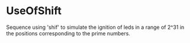 # UseOfShift
Sequence using 'shif' to simulate the ignition of leds in a range of 2^31 in the positions corresponding to the prime numbers.
